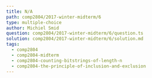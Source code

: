 ```yaml
---
title: N/A
path: comp2804/2017-winter-midterm/6
type: multiple-choice
author: Michiel Smid
question: comp2804/2017-winter-midterm/6/question.ts
solution: comp2804/2017-winter-midterm/6/solution.md
tags:
  - comp2804
  - comp2804-midterm
  - comp2804-counting-bitstrings-of-length-n
  - comp2804-the-principle-of-inclusion-and-exclusion
---
```

